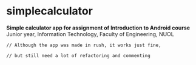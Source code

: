 # simplecalculator
**Simple calculator app for assignment of Introduction to Android course**
Junior year, Information Technology, Faculty of Engineering, NUOL

`// Although the app was made in rush, it works just fine,`

`// but still need a lot of refactoring and commenting`
